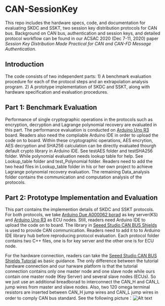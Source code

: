 # CAN-SessionKey
This repo includes the hardware specs, code, and documentation for evaluating SKDC and SSKT, two session key distribution protocols for CAN bus. Background on CAN bus, authentication and session keys, and detailed protocol workflow can be found in our ACSAC 2020 (Dec 7-11, 2020) paper <em>Session Key Distribution Made Practical for CAN and CAN-FD Message Authentication.</em>

## Introduction
The code consists of two independent parts: 1) A benchmark evaluation procedure for each of the protocol steps and an extrapolation analysis program. 2) A prototype implementation of SKDC and SSKT, along with hardware specification and evaluation procedures.

## Part 1: Benchmark Evaluation
Performance of single cryptographic operations in the protocols such as encryption, decryption and Lagrange polynomial recovery are evaluated in this part. The performance evaluation is conducted on [Arduino Uno R3](https://store.arduino.cc/usa/arduino-uno-rev3) board. Readers also need the compliable Arduino IDE in order to upload the code on to board. Within these cryptographic operations, AES encrytion, AES decryption and SHA256 calculation can be directly evaluated thourgh default crypto library in Arduino IDE. See testAES folder and testSHA256 folder. While polynomial evaluation needs lookup table for help. See Lookup_table folder and test_Polynomial folder. Readers need to add the two head files in Lookup_table folder in his or her own project to achieve Lagrange polynomial recovery evaluation. The remaining Data_analysis folder contains the communication and computation analysis of the protocols. 
## Part 2: Prototype Implementation and Evaluation
This part contains the implemention details of SKDC and SSKT protocols. For both protocols, we take [Arduino Due A000062 borad](https://store.arduino.cc/usa/due) as key server(KS) and [Arduino Uno R3](https://store.arduino.cc/usa/arduino-uno-rev3) as ECU nodes. Still, readers need Arduino IDE to upload the code on to board. The library in [Seeed Studio CAN BUS Shields](https://github.com/Seeed-Studio/CAN_BUS_Shield) is used to provide CAN communication. Readers need to add it to to Arduino IDE library hub before reproducing protocol evaluation. Each protocol folder contains two C++ files, one is for key server and the other one is for ECU node. 

For the hardware connection, readers can take the [Seeed Studio CAN BUS Shields Tutorial](https://wiki.seeedstudio.com/CAN-BUS_Shield_V2.0/) as basic guidance. The only difference between the tutorial hardware connection and our harware platform is that the tutorial connection contains only one master node and one slave node while ours contain one master node (Key Server) and several slave nodes (ECUs). So we just use an additional breadborad to interconnect the CAN_H and CAN_L jump wires from master and slave nodes. Also, two 120 omega terminal resistors are inserted between CAN_H jump wires and CAN_L jump wires in order to comply CAN bus standard. See the following picture：![Alt text](CAN-SessionKey/connection_map.png)


